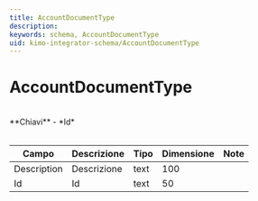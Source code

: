```yaml
---
title: AccountDocumentType
description:
keywords: schema, AccountDocumentType
uid: kimo-integrator-schema/AccountDocumentType
---
```


# AccountDocumentType

<br>
**Chiavi**
- *Id*
<br><br>

| Campo | Descrizione | Tipo | Dimensione | Note |
| --- | --- | --- | --- | --- |
| Description | Descrizione | text | 100 |  |
| Id | Id | text | 50 |  |

